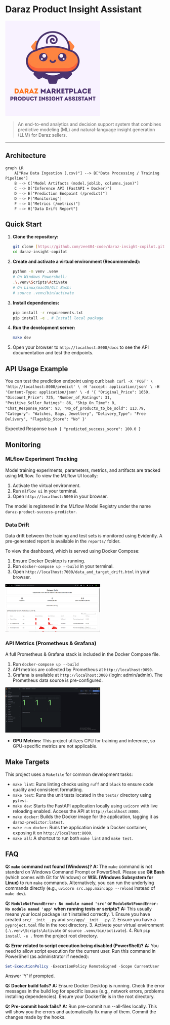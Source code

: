 # Daraz Product Insight Assistant

<img src="assets/logo.png" alt="Project Logo" width="300">

> An end-to-end analytics and decision support system that combines predictive modeling (ML) and natural-language insight generation (LLM) for Daraz sellers.

---

## Architecture

```mermaid
graph LR
    A["Raw Data Ingestion (.csv)"] --> B["Data Processing / Training Pipeline"]
    B --> C["Model Artifacts (model.joblib, columns.json)"]
    C --> D["Inference API (FastAPI + Docker)"]
    D --> E["Prediction Endpoint (/predict)"]
    D --> F["Monitoring"]
    F --> G["Metrics (/metrics)"]
    F --> H["Data Drift Report"]
```


## Quick Start

1.  **Clone the repository:**
    ```bash
    git clone [https://github.com/zee404-code/daraz-insight-copilot.git](https://github.com/zee404-code/daraz-insight-copilot.git)
    cd daraz-insight-copilot
    ```

2.  **Create and activate a virtual environment (Recommended):**
    ```bash
    python -m venv .venv
    # On Windows Powershell:
    .\.venv\Scripts\Activate
    # On Linux/macOS/Git Bash:
    # source .venv/bin/activate
    ```

3.  **Install dependencies:**
    ```bash
    pip install -r requirements.txt
    pip install -e . # Install local package
    ```

4.  **Run the development server:**
    ```bash
    make dev
    ```

5.  Open your browser to `http://localhost:8000/docs` to see the API documentation and test the endpoints.

## API Usage Example

You can test the prediction endpoint using curl:
    ```bash
    curl -X 'POST' \
        'http://localhost:8000/predict' \
        -H 'accept: application/json' \
        -H 'Content-Type: application/json' \
        -d '{
            "Original_Price": 1650,
            "Discount_Price": 725,
            "Number_of_Ratings": 31,
            "Positive_Seller_Ratings": 86,
            "Ship_On_Time": 0,
            "Chat_Response_Rate": 93,
            "No_of_products_to_be_sold": 113.79,
            "Category": "Watches, Bags, Jewellery",
            "Delivery_Type": "Free Delivery",
            "Flagship_Store": "No"
        }'
    ```

Expected Response
    ```bash
    {
        "predicted_success_score": 100.0
    }
    ```

## Monitoring

### MLflow Experiment Tracking

Model training experiments, parameters, metrics, and artifacts are tracked using MLflow. To view the MLflow UI locally:
1. Activate the virtual environment.
2. Run `mlflow ui` in your terminal.
3. Open `http://localhost:5000` in your browser.

The model is registered in the MLflow Model Registry under the name `daraz-product-success-predictor`.

### Data Drift

Data drift between the training and test sets is monitored using Evidently. A pre-generated report is available in the `reports/` folder.

To view the dashboard, which is served using Docker Compose:
1. Ensure Docker Desktop is running.
2. Run `docker-compose up --build` in your terminal.
3. Open `http://localhost:7000/data_and_target_drift.html` in your browser.

<img src="assets/evidently_dashboard.png" alt="Evidently Dashboard" width="300">

### API Metrics (Prometheus & Grafana)

A full Prometheus & Grafana stack is included in the Docker Compose file.
1. Run `docker-compose up --build`
2. API metrics are collected by Prometheus at `http://localhost:9090`.
3. Grafana is available at `http://localhost:3000` (login: admin/admin). The Prometheus data source is pre-configured.

<img src="assets/grafana_dashboard.png" alt="Grafan Dashboard" width="300">

* **GPU Metrics:** This project utilizes CPU for training and inference, so GPU-specific metrics are not applicable.

## Make Targets

This project uses a `Makefile` for common development tasks:

* `make lint`: Runs linting checks using `ruff` and `black` to ensure code quality and consistent formatting.
* `make test`: Runs the unit tests located in the `tests/` directory using `pytest`.
* `make dev`: Starts the FastAPI application locally using `uvicorn` with live reloading enabled. Access the API at `http://localhost:8000`.
* `make docker`: Builds the Docker image for the application, tagging it as `daraz-predictor:latest`.
* `make run-docker`: Runs the application inside a Docker container, exposing it on `http://localhost:8000`.
* `make all`: A shortcut to run both `make lint` and `make test`.

## FAQ

**Q: `make` command not found (Windows)?**
**A:** The `make` command is not standard on Windows Command Prompt or PowerShell. Please use **Git Bash** (which comes with Git for Windows) or **WSL (Windows Subsystem for Linux)** to run `make` commands. Alternatively, you can run the underlying commands directly (e.g., `uvicorn src.app.main:app --reload` instead of `make dev`).

**Q: `ModuleNotFoundError: No module named 'src'` or `ModuleNotFoundError: No module named 'app'` when running tests or scripts?**
**A:** This usually means your local package isn't installed correctly.
    1. Ensure you have created `src/__init__.py` and `src/app/__init__.py`.
    2. Ensure you have a `pyproject.toml` file in the root directory.
    3. Activate your virtual environment (`.\.venv\Scripts\Activate` or `source .venv/bin/activate`).
    4. Run `pip install -e .` from the project root directory.

**Q: Error related to script execution being disabled (PowerShell)?**
**A:** You need to allow script execution for the current user. Run this command in PowerShell (as administrator if needed):
   ```powershell
   Set-ExecutionPolicy -ExecutionPolicy RemoteSigned -Scope CurrentUser
   ```

Answer 'Y' if prompted.

**Q: Docker build fails?**
**A:** Ensure Docker Desktop is running. Check the error messages in the build log for specific issues (e.g., network errors, problems installing dependencies). Ensure your Dockerfile is in the root directory.

**Q: Pre-commit hook fails?**
**A:** Run pre-commit run --all-files locally. This will show you the errors and automatically fix many of them. Commit the changes made by the hooks.
